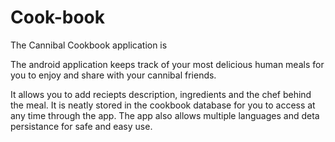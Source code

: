 # Cook-book
The Cannibal Cookbook application is 

The android application keeps track of your most delicious human meals for you to enjoy and share with your cannibal friends.

It allows you to add reciepts description, ingredients and the chef behind the meal. 
It is neatly stored in the cookbook database for you to access at any time through the app. 
The app also allows multiple languages and deta persistance for safe and easy use. 











